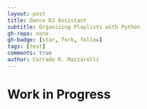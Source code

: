 ```yaml
---
layout: post
title: Dance DJ Assistant
subtitle: Organizing Playlists with Python
gh-repo: none
gh-badge: [star, fork, follow]
tags: [test]
comments: true
author: Corrado R. Mazzarelli
---
```


# Work in Progress